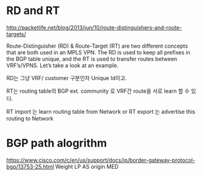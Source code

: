 

# RD and RT

http://packetlife.net/blog/2013/jun/10/route-distinguishers-and-route-targets/

Route-Distinguisher (RD) & Route-Target (RT) are two different concepts that are both used in an MPLS VPN. The RD is used to keep all prefixes in the BGP table unique, and the RT is used to transfer routes between VRF’s/VPNS. Let’s take a look at an example.

RD는 그냥  VRF/ customer 구분인자 Unique Id이고. 

RT는 routing table의 BGP ext. community 로  VRF간 route을 서로 learn 할 수 있다.

RT import 는 learn routing table from Network or
RT export 는 advertise this routing to Network 

# BGP path alogrithm
https://www.cisco.com/c/en/us/support/docs/ip/border-gateway-protocol-bgp/13753-25.html 
Weight
LP
AS
origin
MED
